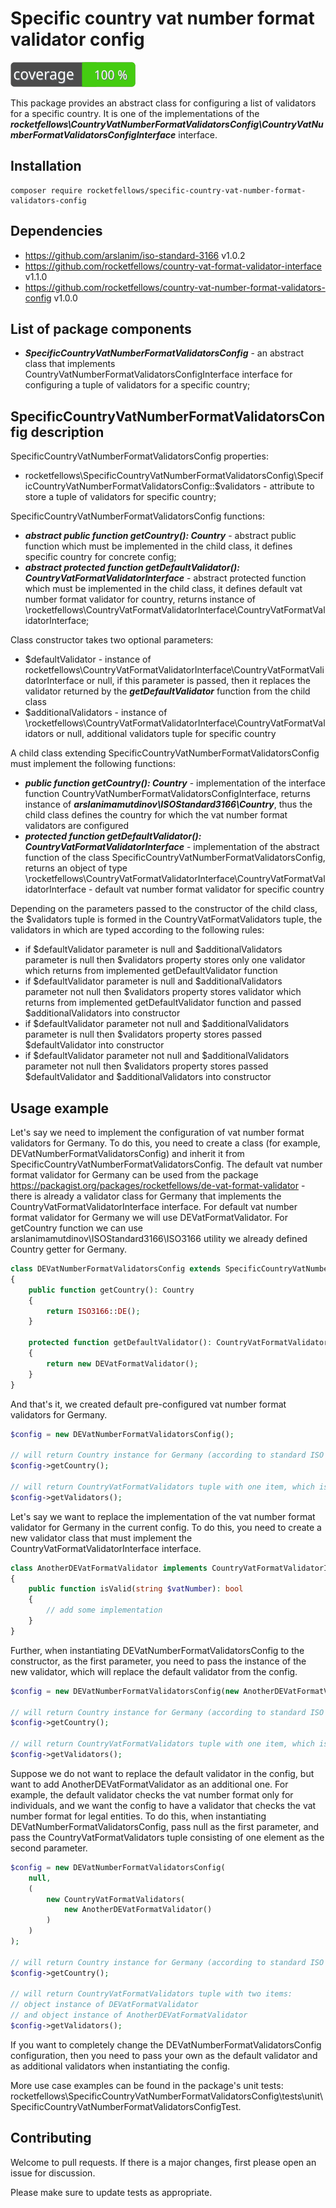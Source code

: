 # Specific country vat number format validator config

![Code Coverage Badge](./badge.svg)

This package provides an abstract class for configuring a list of validators for a specific country.
It is one of the implementations of the **_rocketfellows\CountryVatNumberFormatValidatorsConfig\CountryVatNumberFormatValidatorsConfigInterface_** interface.

## Installation

```shell
composer require rocketfellows/specific-country-vat-number-format-validators-config
```

## Dependencies

- https://github.com/arslanim/iso-standard-3166 v1.0.2
- https://github.com/rocketfellows/country-vat-format-validator-interface v1.1.0
- https://github.com/rocketfellows/country-vat-number-format-validators-config v1.0.0

## List of package components

- **_SpecificCountryVatNumberFormatValidatorsConfig_** - an abstract class that implements CountryVatNumberFormatValidatorsConfigInterface interface for configuring a tuple of validators for a specific country;

## SpecificCountryVatNumberFormatValidatorsConfig description

SpecificCountryVatNumberFormatValidatorsConfig properties:
- rocketfellows\SpecificCountryVatNumberFormatValidatorsConfig\SpecificCountryVatNumberFormatValidatorsConfig::$validators - attribute to store a tuple of validators for specific country;

SpecificCountryVatNumberFormatValidatorsConfig functions:
- **_abstract public function getCountry(): Country_** - abstract public function which must be implemented in the child class, it defines specific country for concrete config;
- **_abstract protected function getDefaultValidator(): CountryVatFormatValidatorInterface_** - abstract protected function which must be implemented in the child class, it defines default vat number format validator for country, returns instance of \rocketfellows\CountryVatFormatValidatorInterface\CountryVatFormatValidatorInterface;

Class constructor takes two optional parameters:
- $defaultValidator - instance of rocketfellows\CountryVatFormatValidatorInterface\CountryVatFormatValidatorInterface or null, if this parameter is passed, then it replaces the validator returned by the **_getDefaultValidator_** function from the child class
- $additionalValidators - instance of \rocketfellows\CountryVatFormatValidatorInterface\CountryVatFormatValidators or null, additional validators tuple for specific country

A child class extending SpecificCountryVatNumberFormatValidatorsConfig must implement the following functions:
- **_public function getCountry(): Country_** - implementation of the interface function CountryVatNumberFormatValidatorsConfigInterface, returns instance of **_arslanimamutdinov\ISOStandard3166\Country_**, thus the child class defines the country for which the vat number format validators are configured
- **_protected function getDefaultValidator(): CountryVatFormatValidatorInterface_** - implementation of the abstract function of the class SpecificCountryVatNumberFormatValidatorsConfig, returns an object of type \rocketfellows\CountryVatFormatValidatorInterface\CountryVatFormatValidatorInterface - default vat number format validator for specific country

Depending on the parameters passed to the constructor of the child class, the $validators tuple is formed in the CountryVatFormatValidators tuple, the validators in which are typed according to the following rules:
- if $defaultValidator parameter is null and $additionalValidators parameter is null then $validators property stores only one validator which returns from implemented getDefaultValidator function
- if $defaultValidator parameter is null and $additionalValidators parameter not null then $validators property stores validator which returns from implemented getDefaultValidator function and passed $additionalValidators into constructor
- if $defaultValidator parameter not null and $additionalValidators parameter is null then $validators property stores passed $defaultValidator into constructor
- if $defaultValidator parameter not null and $additionalValidators parameter not null then $validators property stores passed $defaultValidator and $additionalValidators into constructor

## Usage example

Let's say we need to implement the configuration of vat number format validators for Germany.
To do this, you need to create a class (for example, DEVatNumberFormatValidatorsConfig) and inherit it from SpecificCountryVatNumberFormatValidatorsConfig.
The default vat number format validator for Germany can be used from the package https://packagist.org/packages/rocketfellows/de-vat-format-validator - there is already a validator class for Germany that implements the CountryVatFormatValidatorInterface interface.
For default vat number format validator for Germany we will use DEVatFormatValidator.
For getCountry function we can use arslanimamutdinov\ISOStandard3166\ISO3166 utility we already defined Country getter for Germany.

```php
class DEVatNumberFormatValidatorsConfig extends SpecificCountryVatNumberFormatValidatorsConfig
{
    public function getCountry(): Country
    {
        return ISO3166::DE();
    }

    protected function getDefaultValidator(): CountryVatFormatValidatorInterface
    {
        return new DEVatFormatValidator();
    }
}
```

And that's it, we created default pre-configured vat number format validators for Germany.

```php
$config = new DEVatNumberFormatValidatorsConfig();

// will return Country instance for Germany (according to standard ISO 3166)
$config->getCountry();

// will return CountryVatFormatValidators tuple with one item, which is DEVatFormatValidator instance
$config->getValidators();
```

Let's say we want to replace the implementation of the vat number format validator for Germany in the current config.
To do this, you need to create a new validator class that must implement the CountryVatFormatValidatorInterface interface.

```php
class AnotherDEVatFormatValidator implements CountryVatFormatValidatorInterface
{
    public function isValid(string $vatNumber): bool
    {
        // add some implementation
    }
}
```

Further, when instantiating DEVatNumberFormatValidatorsConfig to the constructor, as the first parameter, you need to pass the instance of the new validator, which will replace the default validator from the config.

```php
$config = new DEVatNumberFormatValidatorsConfig(new AnotherDEVatFormatValidator());

// will return Country instance for Germany (according to standard ISO 3166)
$config->getCountry();

// will return CountryVatFormatValidators tuple with one item, which is AnotherDEVatFormatValidator instance
$config->getValidators();
```

Suppose we do not want to replace the default validator in the config, but want to add AnotherDEVatFormatValidator as an additional one.
For example, the default validator checks the vat number format only for individuals, and we want the config to have a validator that checks the vat number format for legal entities.
To do this, when instantiating DEVatNumberFormatValidatorsConfig, pass null as the first parameter, and pass the CountryVatFormatValidators tuple consisting of one element as the second parameter.

```php
$config = new DEVatNumberFormatValidatorsConfig(
    null,
    (
        new CountryVatFormatValidators(
            new AnotherDEVatFormatValidator()
        )
    )
);

// will return Country instance for Germany (according to standard ISO 3166)
$config->getCountry();

// will return CountryVatFormatValidators tuple with two items:
// object instance of DEVatFormatValidator
// and object instance of AnotherDEVatFormatValidator
$config->getValidators();
```

If you want to completely change the DEVatNumberFormatValidatorsConfig configuration, then you need to pass your own as the default validator and as additional validators when instantiating the config.

More use case examples can be found in the package's unit tests: rocketfellows\SpecificCountryVatNumberFormatValidatorsConfig\tests\unit\SpecificCountryVatNumberFormatValidatorsConfigTest.

## Contributing

Welcome to pull requests. If there is a major changes, first please open an issue for discussion.

Please make sure to update tests as appropriate.

